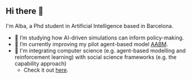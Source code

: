 ## Hi there 👋

I'm Alba, a Phd student in Artificial Intelligence based in Barcelona. 

- 🔭 I’m studying how AI-driven simulations can inform policy-making. 
- 🌱 I’m currently improving my pilot agent-based model [AABM](https://github.com/albaaguilera/Aporophobia-ABM).
- 💬 I'm integrating computer science (e.g. agent-based modelling and reinforcement learning) with social science frameworks (e.g. the capability approach)
  - Check it out [here](https://arxiv.org/abs/2503.18389).


<!--
**albaaguilera/albaaguilera** is a ✨ _special_ ✨ repository because its `README.md` (this file) appears on your GitHub profile.

Here are some ideas to get you started:

- 🔭 I’m currently working on ...
- 🌱 I’m currently learning ...
- 👯 I’m looking to collaborate on ...
- 🤔 I’m looking for help with ...
- 💬 Ask me about ...
- 📫 How to reach me: ...
- 😄 Pronouns: ...
- ⚡ Fun fact: ...
-->
